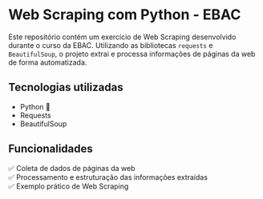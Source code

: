 # Web Scraping com Python - EBAC  

Este repositório contém um exercício de Web Scraping desenvolvido durante o curso da EBAC. Utilizando as bibliotecas `requests` e `BeautifulSoup`, o projeto extrai e processa informações de páginas da web de forma automatizada.  

## Tecnologias utilizadas  
- Python 🐍  
- Requests  
- BeautifulSoup  

## Funcionalidades  
✅ Coleta de dados de páginas da web  
✅ Processamento e estruturação das informações extraídas  
✅ Exemplo prático de Web Scraping  
